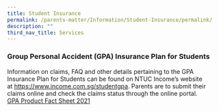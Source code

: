 ```yaml
---
title: Student Insurance
permalink: /parents-matter/Information/Student-Insurance/permalink/
description: ""
third_nav_title: Services
---
```





### **Group Personal Accident (GPA) Insurance Plan for Students**
Information on claims, FAQ and other details pertaining to the GPA Insurance Plan for Students can be found on NTUC Income’s website at <a href="https://www.income.com.sg/studentgpa"
  target="_blank" rel="noopener noreferrer">https://www.income.com.sg/studentgpa</a>. Parents are to submit their claims online and check the claims status through the online portal.
<br>[GPA Product Fact Sheet 2021](/files/GPA-Product-Fact-Sheet-2021.pdf)